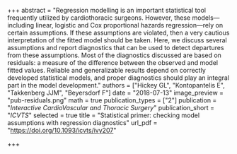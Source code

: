 +++
abstract = "Regression modelling is an important statistical tool frequently utilized by cardiothoracic surgeons. However, these models—including linear, logistic and Cox proportional hazards regression—rely on certain assumptions. If these assumptions are violated, then a very cautious interpretation of the fitted model should be taken. Here, we discuss several assumptions and report diagnostics that can be used to detect departures from these assumptions. Most of the diagnostics discussed are based on residuals: a measure of the difference between the observed and model fitted values. Reliable and generalizable results depend on correctly developed statistical models, and proper diagnostics should play an integral part in the model development."
authors = ["Hickey GL", "Kontopantelis E", "Takkenberg JJM", "Beyersdorf F"]
date = "2018-07-13"
image_preview = "pub-residuals.png"
math = true
publication_types = ["2"]
publication = "*Interactive CardioVascular and Thoracic Surgery*"
publication_short = "*ICVTS*"
selected = true
title = "Statistical primer: checking model assumptions with regression diagnostics"
url_pdf = "https://doi.org/10.1093/icvts/ivy207"

+++
